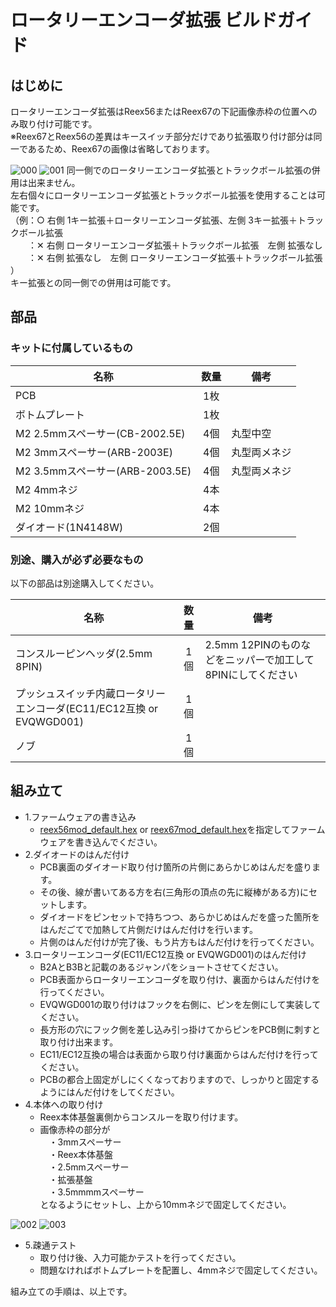 # ロータリーエンコーダ拡張 ビルドガイド

## はじめに
ロータリーエンコーダ拡張はReex56またはReex67の下記画像赤枠の位置へのみ取り付け可能です。  
※Reex67とReex56の差異はキースイッチ部分だけであり拡張取り付け部分は同一であるため、Reex67の画像は省略しております。

![000](https://github.com/kushima8/Reex/assets/58157342/3e3b8b35-bd9f-493f-af39-c8bc78685e3b)
![001](https://github.com/kushima8/Reex/assets/58157342/4b96448e-bc56-49b5-8b57-6c17a34cfd06)
同一側でのロータリーエンコーダ拡張とトラックボール拡張の併用は出来ません。  
左右個々にロータリーエンコーダ拡張とトラックボール拡張を使用することは可能です。  
（例：○ 右側 1キー拡張＋ロータリーエンコーダ拡張、左側 3キー拡張＋トラックボール拡張  
　　：✕ 右側 ロータリーエンコーダ拡張＋トラックボール拡張　左側 拡張なし   
　　：✕ 右側 拡張なし　左側  ロータリーエンコーダ拡張＋トラックボール拡張 ）  
キー拡張との同一側での併用は可能です。  

## 部品

### キットに付属しているもの

|名称|数量|備考|
|----|:---:|----|
|PCB|1枚|
|ボトムプレート|1枚|
|M2 2.5mmスペーサー(CB-2002.5E)|4個|丸型中空|
|M2 3mmスペーサー(ARB-2003E)|4個|丸型両メネジ|
|M2 3.5mmスペーサー(ARB-2003.5E)|4個|丸型両メネジ|
|M2 4mmネジ|4本|
|M2 10mmネジ|4本|
|ダイオード(1N4148W)|2個|

### 別途、購入が必ず必要なもの
以下の部品は別途購入してください。

|名称|数量|備考|
|----|:---:|----|
|コンスルーピンヘッダ(2.5mm 8PIN)|1個|2.5mm 12PINのものなどをニッパーで加工して8PINにしてください|
|プッシュスイッチ内蔵ロータリーエンコーダ(EC11/EC12互換 or EVQWGD001)|1個|
|ノブ|1個|

## 組み立て

* 1.ファームウェアの書き込み
  * [reex56mod_default.hex](https://github.com/kushima8/Reex/tree/main/Reex56/HEX/mod/reex56mod_default.hex) or [reex67mod_default.hex](https://github.com/kushima8/Reex/tree/main/Reex67/HEX/mod/reex56mod_default.hex)を指定してファームウェアを書き込んでください。
* 2.ダイオードのはんだ付け
  * PCB裏面のダイオード取り付け箇所の片側にあらかじめはんだを盛ります。  
  * その後、線が書いてある方を右(三角形の頂点の先に縦棒がある方)にセットします。
  * ダイオードをピンセットで持ちつつ、あらかじめはんだを盛った箇所をはんだごてで加熱して片側だけはんだ付けを行います。  
  * 片側のはんだ付けが完了後、もう片方もはんだ付けを行ってください。
* 3.ロータリーエンコーダ(EC11/EC12互換 or EVQWGD001)のはんだ付け
  * B2AとB3Bと記載のあるジャンパをショートさせてください。
  * PCB表面からロータリーエンコーダを取り付け、裏面からはんだ付けを行ってください。
  * EVQWGD001の取り付けはフックを右側に、ピンを左側にして実装してください。
  * 長方形の穴にフック側を差し込み引っ掛けてからピンをPCB側に刺すと取り付け出来ます。
  * EC11/EC12互換の場合は表面から取り付け裏面からはんだ付けを行ってください。
  * PCBの都合上固定がしにくくなっておりますので、しっかりと固定するようにはんだ付けをしてください。
* 4.本体への取り付け
  * Reex本体基盤裏側からコンスルーを取り付けます。
  * 画像赤枠の部分が  
  　・3mmスペーサー  
  　・Reex本体基盤  
  　・2.5mmスペーサー  
  　・拡張基盤  
  　・3.5mmmmスペーサー  
  となるようにセットし、上から10mmネジで固定してください。
  
![002](https://github.com/kushima8/Reex/assets/58157342/00b115ea-7d42-47b0-a740-38cd3ece3ca8)
![003](https://github.com/kushima8/Reex/assets/58157342/ed7336da-6fdb-48cd-b4ff-6e25210e4153)
* 5.疎通テスト
  * 取り付け後、入力可能かテストを行ってください。
  * 問題なければボトムプレートを配置し、4mmネジで固定してください。

組み立ての手順は、以上です。

